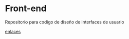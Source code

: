 # Front-end
Repositorio para codigo de diseño de interfaces de usuario

[enlaces](https://ot-toulouse.com/limon-para-calculos-biliares/)
